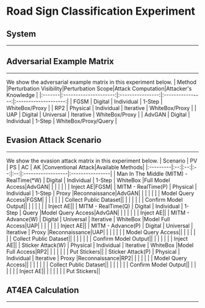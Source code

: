 # Road Sign Classification Experiment

## System
- - -

## Adversarial Example Matrix
- - -
We show the adversarial example matrix in this experiment below.
| Method |Perturbation Visibility|Perturbation Scope|Attack Computation|Attacker's Knowledge  |
|:-------|:---------------------:|:----------------:|:----------------:|:--------------------:|
| FGSM   | Digital               | Individual       | 1-Step           | WhiteBox/Proxy       |
| RP2    | Physical              | Individual       | Iterative        | WhiteBox/Proxy       |
| UAP    | Digital               | Universal        | Iterative        | WhiteBox/Proxy       |
| AdvGAN | Digital               | Individual       | 1-Step           | WhiteBox/Proxy/Query |

## Evasion Attack Scenario
- - -
We show the evasion attack matrix in this experiment below.
| Scenario | PV | PS | AC | AK |Conventional Attack|Available Methods|
|:---------|:--:|:--:|:--:|:--:|:------------------|:----------------|
| Man In The Middle (MITM) - RealTime(*W) | Digital   | Individual | 1-Step    | WhiteBox |Full Model Access|AdvGAN|
| | | | | | Inject AE|FGSM|
| MITM - RealTime(P)                     | Physical  | Individual | 1-Step    | Proxy    |Reconnaissance|AdvGAN|
| | | | | | Model Query Access|FGSM|
| | | | | | Collect Public Dataset||
| | | | | | Confirm Model Output||
| | | | | | Inject AE||
| MITM - RealTime(Q)                     | Digital   | Individual | 1-Step    | Query    |Model Query Access|AdvGAN|
| | | | | | Inject AE||
| MITM - Advance(W)                      | Digital   | Universal  | Iterative | WhiteBox |Model Full Access|UAP|
| | | | | | Inject AE||
| MITM - Advance(P)                      | Digital   | Universal  | Iterative | Proxy    |Reconnaissance|UAP|
| | | | | | Model Query Access||
| | | | | | Collect Public Dataset||
| | | | | | Confirm Model Output||
| | | | | | Inject AE||
| Sticker Attack(W)                      | Physical  | Individual | Iterative | WhiteBox |Model Full Access|RP2|
| | | | | | Put Stickers||
| Sticker Attack(P)                      | Physical  | Individual | Iterative | Proxy    |Reconnaissance|RP2|
| | | | | | Model Query Access||
| | | | | | Collect Public Dataset||
| | | | | | Confirm Model Output||
| | | | | | Inject AE||
| | | | | | Put Stickers||


## AT4EA Calculation
- - -
